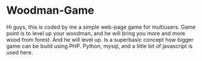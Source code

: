 # Woodman-Game
Hi guys, this is coded by me a simple web-page game for multiusers. Game point is to level up your woodman, and he will bring you more and more wood from forest. And he will level up. Is a superbasic concept how bigger game can be build using PHP.  Python, mysql, and a liitle bit of javascript is used here.
